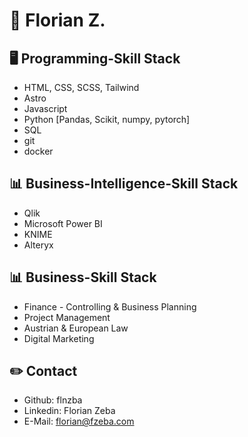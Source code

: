 # 👋 Florian Z.

## 🖥️ Programming-Skill Stack
+ HTML, CSS, SCSS, Tailwind
+ Astro
+ Javascript
+ Python [Pandas, Scikit, numpy, pytorch]
+ SQL
+ git
+ docker

## 📊 Business-Intelligence-Skill Stack
+ Qlik
+ Microsoft Power BI
+ KNIME
+ Alteryx

## 📊 Business-Skill Stack
+ Finance - Controlling & Business Planning
+ Project Management
+ Austrian & European Law
+ Digital Marketing

## ✏️ Contact
+ Github: flnzba
+ Linkedin: Florian Zeba
+ E-Mail: florian@fzeba.com

